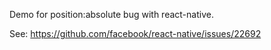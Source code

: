 Demo for position:absolute bug with react-native.

See: https://github.com/facebook/react-native/issues/22692

